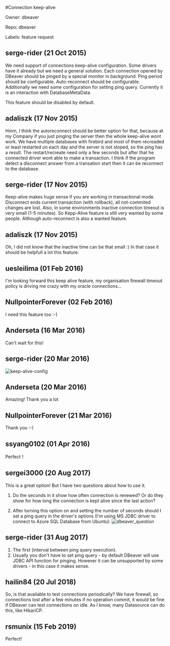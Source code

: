 #Connection keep-alive

Owner: dbeaver

Repo: dbeaver

Labels: feature request 

## serge-rider (21 Oct 2015)

We need support of connections keep-alive configuration. Some drivers have it already but we need a general solution. Each connection opened by DBeaver should be pinged by a special monitor in background.
Ping period should be configurable. Auto-reconnect should be configurable.
Additionally we need some configuration for setting ping query. Currently it is an interaction with DatabaseMetaData.

This feature should be disabled by default.


## adaliszk (17 Nov 2015)

Hmm, I think the autoreconnect should be better option for that, because at my Company if you just pinging the server then the whole keep-alive wont work. We have multiple databases with firebird and most of them recreaded or least restarted on each day and the server is not stoped, so the ping has a result. The restart/recreate need only a  few seconds but after that he connected driver wont able to make a transaction. I think if the program detect a disconnect answer from a transation start then it can be reconnect to the database.


## serge-rider (17 Nov 2015)

Keep-alive makes huge sense if you are working in transactional mode. Disconnect ends current transaction (with rollback), all not-commited changes are lost.
Also, in some environments inactive connection timeout is very small (1-5 minutes). So Kepp-Alive feature is still very wanted by some people.
Although auto-reconnect is also a wanted feature.


## adaliszk (17 Nov 2015)

Oh, I did not know that the inactive time can be that small :) In that case it should be helpfull a lot this feature.


## uesleilima (01 Feb 2016)

I'm looking forward this keep alive feature, my organisation firewall timeout policy is driving me crazy with my oracle connections...


## NullpointerForever (02 Feb 2016)

I need this feature too :-)


## Anderseta (16 Mar 2016)

Can't wait for this!


## serge-rider (20 Mar 2016)

![keep-alive-config](https://cloud.githubusercontent.com/assets/6398845/13905239/230b2d58-eecb-11e5-81b1-66d5c83d52c7.png)


## Anderseta (20 Mar 2016)

Amazing! Thank you a lot


## NullpointerForever (21 Mar 2016)

Thank you :-)


## ssyang0102 (01 Apr 2016)

Perfect！


## sergei3000 (20 Aug 2017)

This is a great option! But I have two questions about how to use it.

1. Do the seconds in it show how often connection is renewed? Or do they show for how long the connection is kept alive since the last action?

2. After turning this option on and setting the number of seconds should I set a ping query in the driver's options (I'm using MS JDBC driver to connect to Azure SQL Database from Ubuntu):
![dbeaver_question](https://user-images.githubusercontent.com/18502517/29498435-056a185e-8605-11e7-979b-b54333499064.png)


## serge-rider (31 Aug 2017)

1. The first (interval between ping query execution).
2. Usually you don't have to set ping query - by default DBeaver will use JDBC API function for pinging.
However it can be unsupported by some drivers - in this case it makes sense.

## hailin84 (20 Jul 2018)

So, is that available to test connections periodically? We have firewall, so connections lost after a few minutes if no operation commit, it would be fine if DBeaver can test connections on idle. As I know, many Datasource can do this, like HikariCP.

## rsmunix (15 Feb 2019)

Perfect!

